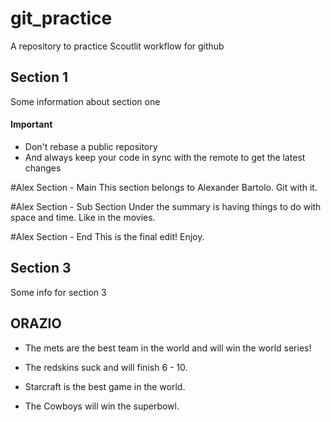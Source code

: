 # git_practice
A repository to practice Scoutlit workflow for github

## Section 1
Some information about section one

#### **Important** 

- Don't rebase a public repository
- And always keep your code in sync with the remote to get the latest changes

#Alex Section - Main
This section belongs to Alexander Bartolo. Git with it.

#Alex Section - Sub Section
Under the summary is having things to do with space and time. Like in the movies.

#Alex Section - End
This is the final edit! Enjoy.

## Section 3
Some info for section 3

## ORAZIO 
- The mets are the best team in the world and will win the world series!
- The redskins suck and will finish 6 - 10. 

- Starcraft is the best game in the world. 
- The Cowboys will win the superbowl.

